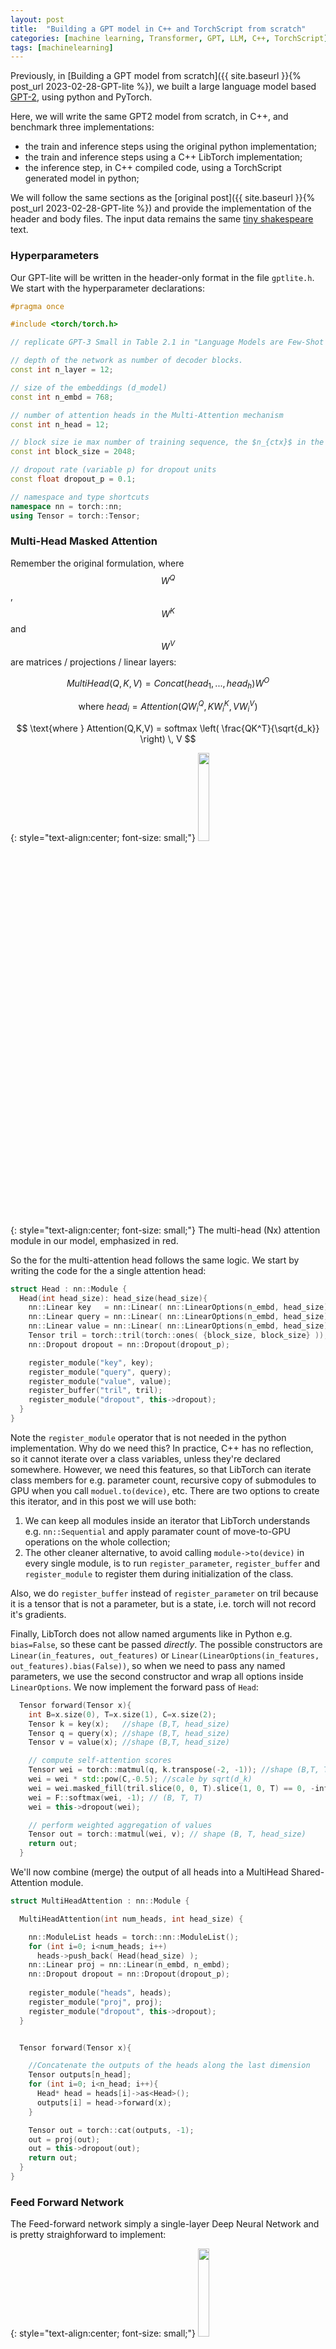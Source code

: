 ```yaml
---
layout: post
title:  "Building a GPT model in C++ and TorchScript from scratch"
categories: [machine learning, Transformer, GPT, LLM, C++, TorchScript]
tags: [machinelearning]
---
```


Previously, in [Building a GPT model from scratch]({{ site.baseurl }}{% post_url  2023-02-28-GPT-lite %}), we built a large language model based [GPT-2](https://en.wikipedia.org/wiki/GPT-2), using python and PyTorch. 

Here, we will write the same GPT2 model from scratch, in C++, and benchmark three implementations:
- the train and inference steps using the original python implementation;
- the train and inference steps using a C++ LibTorch implementation;
- the inference step, in C++ compiled code, using a TorchScript generated model in python;

We will follow the same sections as the [original post]({{ site.baseurl }}{% post_url  2023-02-28-GPT-lite %}) and provide the implementation of the header and body files.
The input data remains the same [tiny shakespeare](https://raw.githubusercontent.com/karpathy/char-rnn/master/data/tinyshakespeare/input.txt) text.

### Hyperparameters

Our GPT-lite will be written in the header-only format in the file `gptlite.h`. We start with the hyperparameter declarations:

```cpp
#pragma once

#include <torch/torch.h>

// replicate GPT-3 Small in Table 2.1 in "Language Models are Few-Shot Learners, Brown et al, 2021"

// depth of the network as number of decoder blocks.
const int n_layer = 12;

// size of the embeddings (d_model)
const int n_embd = 768;

// number of attention heads in the Multi-Attention mechanism
const int n_head = 12;

// block size ie max number of training sequence, the $n_{ctx}$ in the paper .
const int block_size = 2048;

// dropout rate (variable p) for dropout units
const float dropout_p = 0.1;

// namespace and type shortcuts
namespace nn = torch::nn;
using Tensor = torch::Tensor;
```

### Multi-Head Masked Attention

Remember the original formulation, where $$W^Q$$, $$W^K$$ and $$W^V$$ are matrices / projections / linear layers:

$$
MultiHead(Q, K, V ) = Concat(head_1, ..., head_h)W^O
$$

$$
\text{where } head_i = Attention(QW^Q_i, KW^K_i, VW^V_i)
$$

$$
\text{where } Attention(Q,K,V) = softmax \left( \frac{QK^T}{\sqrt{d_k}} \right) \, V
$$


{: style="text-align:center; font-size: small;"}
<img width="19%" height="19%" src="/assets/GPT-lite/gpt_lite_attention.png"/>

{: style="text-align:center; font-size: small;"}
The multi-head (Nx) attention module in our model, emphasized in red.

So the for the multi-attention head follows the same logic. We start by writing the code for the a single attention head:

```cpp
struct Head : nn::Module {
  Head(int head_size): head_size(head_size){
    nn::Linear key   = nn::Linear( nn::LinearOptions(n_embd, head_size).bias(false) );
    nn::Linear query = nn::Linear( nn::LinearOptions(n_embd, head_size).bias(false) );
    nn::Linear value = nn::Linear( nn::LinearOptions(n_embd, head_size).bias(false) );
    Tensor tril = torch::tril(torch::ones( {block_size, block_size} ));
    nn::Dropout dropout = nn::Dropout(dropout_p);

    register_module("key", key);
    register_module("query", query);
    register_module("value", value);
    register_buffer("tril", tril);
    register_module("dropout", this->dropout);
  }
}
```

Note the `register_module` operator that is not needed in the python implementation. Why do we need this? In practice, C++ has no reflection, so it cannot iterate over a class variables, unless they're declared somewhere. However, we need this features, so that LibTorch can iterate class members for e.g. parameter count, recursive copy of submodules to GPU when you call `moduel.to(device)`, etc. There are two options to create this iterator, and in this post we will use both:
1. We can keep all modules inside an iterator that LibTorch understands e.g. `nn::Sequential` and apply paramater count of move-to-GPU operations on the whole collection;
2. The other cleaner alternative, to avoid calling `module->to(device)` in every single module, is to run `register_parameter`, `register_buffer` and `register_module` to register them during initialization of the class.

Also, we do `register_buffer` instead of `register_parameter` on tril because it is a tensor that is not a parameter, but is a state, i.e. torch will not record it's gradients.

Finally, LibTorch does not allow named arguments like in Python e.g. `bias=False`, so these cant be passed *directly*. The possible constructors are `Linear(in_features, out_features)` or `Linear(LinearOptions(in_features, out_features).bias(False))`, so when we need to pass any named parameters, we use the second constructor and wrap all options inside `LinearOptions`. We now implement the forward pass of `Head`:

```cpp
  Tensor forward(Tensor x){
    int B=x.size(0), T=x.size(1), C=x.size(2);
    Tensor k = key(x);   //shape (B,T, head_size)
    Tensor q = query(x); //shape (B,T, head_size)
    Tensor v = value(x); //shape (B,T, head_size)

    // compute self-attention scores
    Tensor wei = torch::matmul(q, k.transpose(-2, -1)); //shape (B,T, T)
    wei = wei * std::pow(C,-0.5); //scale by sqrt(d_k) 
    wei = wei.masked_fill(tril.slice(0, 0, T).slice(1, 0, T) == 0, -inf);
    wei = F::softmax(wei, -1); // (B, T, T)
    wei = this->dropout(wei);

    // perform weighted aggregation of values
    Tensor out = torch::matmul(wei, v); // shape (B, T, head_size)
    return out;
  }
```

We'll now combine (merge) the output of all heads into a MultiHead Shared-Attention module.

```cpp
struct MultiHeadAttention : nn::Module {

  MultiHeadAttention(int num_heads, int head_size) {

    nn::ModuleList heads = torch::nn::ModuleList();
    for (int i=0; i<num_heads; i++)
      heads->push_back( Head(head_size) );
    nn::Linear proj = nn::Linear(n_embd, n_embd);
    nn::Dropout dropout = nn::Dropout(dropout_p);
    
    register_module("heads", heads);
    register_module("proj", proj);
    register_module("dropout", this->dropout);
  }


  Tensor forward(Tensor x){

    //Concatenate the outputs of the heads along the last dimension
    Tensor outputs[n_head];
    for (int i=0; i<n_head; i++){
      Head* head = heads[i]->as<Head>();
      outputs[i] = head->forward(x);
    }

    Tensor out = torch::cat(outputs, -1);
    out = proj(out);
    out = this->dropout(out);
    return out;
  }
}
```

### Feed Forward Network

The Feed-forward network simply a single-layer Deep Neural Network and is pretty straighforward to implement:

{: style="text-align:center; font-size: small;"}
<img width="19%" height="19%" src="/assets/GPT-lite/gpt_lite_feedforward.png"/>

{: style="text-align:center; font-size: small;"}
The feed forward network in our model, emphasized in red.

```cpp
struct FeedForward : nn::Module {

  FeedForward(int n_embd) {
    nn::Sequential net = nn::Sequential(
        nn::Linear(n_embd, n_embd*4),
        nn::ReLU(),
        nn::Linear(n_embd*4, n_embd),
        nn::Dropout(dropout_p)
	);
    register_module("net", net);

  Tensor forward(Tensor x) {
    return net->forward(x);
  }
}
```

### The GPT Block

We'll call GPT *block* the sequence of a multi-head attention and a feedforward module. Similarly to the python implementation, we add skip connections and normalization before the attention and feed-forward network.

{: style="text-align:center; font-size: small;"}
<img width="19%" height="19%" src="/assets/GPT-lite/gpt_lite_blocks.png"/>

{: style="text-align:center; font-size: small;"}
The GPT block(s) in our model, emphasized in red.

```cpp
struct Block : nn::Module {

  Block(int n_embd, int n_head) {
    int head_size = (int) (n_embd / n_head);
    std::shared_ptr<MultiHeadAttention> sa = 
      std::shared_ptr<MultiHeadAttention>( new MultiHeadAttention(n_head, head_size) );
    std::shared_ptr<FeedForward> ffwd =
      std::shared_ptr<FeedForward>( new FeedForward(n_embd) );
    nn::LayerNorm ln1 = nn::LayerNorm(  std::vector<int64_t> {n_embd} );
    nn::LayerNorm ln2 = nn::LayerNorm(  std::vector<int64_t> {n_embd} );

    register_module("sa", sa);
    register_module("ffwd", ffwd);
    register_module("ln1", ln1);
    register_module("ln2", ln2);
  }

  Tensor forward(Tensor x) {
    x = x + sa->forward(ln1(x));
    x = x + ffwd->forward(ln2(x));
    return x;
  }
}
```

There's a subtle difference in the `LayerNorm` initialization. By design, `LayerNorm` accepts a list of normalized dimensions as input. Alternatively, when a single `int` value is passed, only the last dimension of the input is normalized, and will resized to the integer argument value. This is the default behaviour in Python. However In C++, `LayerNorm` does not include the 'single integer' constructor initialization, so we have to pass it as a singleton list.

### Final Model

Putting it all together:

```cpp
struct GPTlite : nn::Module {

  GPTlite(int vocab_size){
    nn::Embedding token_embedding_table = nn::Embedding(vocab_size, n_embd);
    nn::Embedding position_embedding_table = nn::Embedding(block_size, n_embd);
    nn::Sequential blocks = nn::Sequential();
    for (int i=0; i<n_layer; i++)
      blocks->push_back( Block(n_embd, n_head) );
		
    nn::LayerNorm ln = nn::LayerNorm(  std::vector<int64_t> {n_embd} );
    nn::Linear lm_head = nn::Linear( nn::LinearOptions(n_embd, vocab_size).bias(false)  );

    register_module("token_embedding_table", token_embedding_table);
    register_module("position_embedding_table", position_embedding_table);
    register_module("blocks", blocks);
    register_module("ln", ln);
    register_module("lm_head", lm_head);
  }


  Tensor forward(Tensor idx){
    int T = idx.size(1);
    Tensor tok_emb = token_embedding_table(idx); //shape (B,T,C)
    Tensor pos_emb = position_embedding_table(torch::arange(T).to( idx.device() )); //shape (T,C)
    Tensor x = tok_emb + pos_emb; //shape (B,T,C)
    x = blocks->forward(x);
    x = ln(x);
    Tensor logits = lm_head(x); //shape (B,T,C)
    return logits.permute({0,2,1}); //shape (B,C,T)
  }
}
```


### Benchmark Model

We will also study a very simple benchmark model, a simple DNN with `L` layers of width `W`, with a ReLu activation between layers, and defined in `benchmark.h` as:
```cpp
#pragma once
#include <torch/torch.h>

struct BenchmarkModel : torch::nn::Module {
  /// DNN with W input features, W neurons per layer, W output classes and L layers

  BenchmarkModel(int64_t W, int64_t L){
    torch::nn::Sequential layers = torch::nn::Sequential();
    for (int64_t i = 0; i < L; ++i) {
      layers->push_back(torch::nn::Linear(W, W));
      layers->push_back(torch::nn::ReLU());
    }
    register_module("layers", layers);
  }

  torch::Tensor forward(torch::Tensor input) {
    return layers->forward(input);
  }
}
```

### Main loop

Our `main.cpp` file will contain a loop that will benchmark the train and inference operations of a model for a random input:

```cpp
torch::Device device = torch::cuda::is_available() ? torch::kCUDA : torch::kCPU;

int main(int argc, const char* argv[]) {

    const int vocab_size = 65, batch_size=1; 
    const torch::ScalarType Long = torch::ScalarType::Long;
    torch::Tensor idx = torch::randint(0, vocab_size, {batch_size, block_size}, device).to(Long);
    torch::Tensor label = torch::randint(0, vocab_size, {batch_size, block_size}, device).to(Long);
    GPTlite model = GPTlite(vocab_size);
    model.to(device);
    benchmark_train<GPTlite>(model, idx, label);
    benchmark_inference<GPTlite>(model, idx);
}
```


As an important remark, LibTorch does not include a C++ equivalent to `torch.set_default_device`, so we have to manually move to the GPU every sample, label and model. And because we registered every parameter, buffer and module previously, doing `model.to(device)` will recursively copy all the contents in the model. The final functions `benchmark_train` and `benchmark_inference` perform the benchmark of method several train and inference epochs, respectively. The implementation is (again) very similar to PyTorch:

```cpp
const uint warmup_epochs = 30;
const uint benchmark_epochs = 30;

template <typename ModelType>
void benchmark_train(ModelType & model, torch::Tensor x, torch::Tensor label) {

  clock_t start_time;
  torch::Tensor output, loss;
  
  model.train();
  torch::optim::Adam optimizer( model.parameters(),
    torch::optim::AdamOptions(2e-4).betas(std::make_tuple(0.5, 0.5)));

  for (int64_t epoch = 0; epoch < warmup_epochs + benchmark_epochs; ++epoch) {

    if (epoch == warmup_epochs)
      start_time = clock();

    optimizer.zero_grad();
    output = model.forward(x);
    output = F::softmax(output, F::SoftmaxFuncOptions(1));
    loss = torch::cross_entropy_loss(output, label);
    loss.backward();
    optimizer.step();
  }

  double benchmark_time = double(clock() - start_time) / CLOCKS_PER_SEC;
  double throughput = benchmark_epochs / benchmark_time;
  std::cout << "train runtime: " << benchmark_time << " seconds" << std::endl;
  std::cout << "train throughput: " << throughput << " epochs/second" << std::endl;
}
``` 

The implementation of `benchmark_inference` is a much simpler loop with `model.eval()` instead and only the `model.forward(x)` in the epochs loop. However, it allows the templated types of both the model and input data, to account for the TorchScript-based inference that we will discuss later:

```cpp
template <typename ModelType, typename InputType = torch::Tensor>
void benchmark_inference(ModelType & model, InputType x) {

  clock_t start_time;
  model.eval();
  
  { 
    //no_grad scope, C++ equivalent to 'with torch.no_grad()' in Python
    torch::NoGradGuard no_grad;

    for (int64_t epoch = 0; epoch < warmup_epochs; ++epoch) 
      model.forward(x);

    start_time = clock();
    for (int64_t epoch = 0; epoch < benchmark_epochs; ++epoch)
      model.forward(x);
  }

  double benchmark_time = double(clock() - start_time) / CLOCKS_PER_SEC;
  double throughput = benchmark_epochs / benchmark_time;
  std::cout << "inference runtime: " << benchmark_time << " seconds" << std::endl;
  std::cout << "inference throughput: " << throughput << " epochs/second" << std::endl;
}
```

### Running inference on TorchScript

We now have completed both the python and C++ implementations. Ideally, we would have the flexibility and speed of development of python, with the low memory footprint and high efficiency of C++. To do that, we will train a model in python, and then load and run in on C++. To do that, we run the following python code after training our model, and this will output the model as a `pt` file:

```python
model_jit = torch.jit.script(model) 
# model_jit = torch.jit.trace(model, (x))
model_jit.save('model_jit.pt')
```

In C++, we load that module and run it with the following code:

```cpp
#include <torch/script.h>
using JitModule = torch::jit::Module;
using JitInput  = std::vector<torch::jit::IValue>;

JitModule model = torch::jit::load("model_jit.pt").to(device);
benchmark_inference<JitModule, JitInput>(model, {x});
```

Note that the type of the model and input data is not `torch::nn::Module` and `torch::Tensor`. Instead, we have `torch::jit::Module` and `std::vector<torch::jit::IValue>`, respectively. Therefore,`benchmark_interface` requires a different templated call with those types in place.

### Compilation

We follow the instructions the LibTorch documentation and use the CMake build systems to generate our binaries. The `CMakeLists.txt` is:

```cmake
cmake_minimum_required(VERSION 3.0 FATAL_ERROR)
project(torch_cpp_benchmark)

find_package(Torch REQUIRED)
set(CMAKE_CXX_FLAGS "${CMAKE_CXX_FLAGS} ${TORCH_CXX_FLAGS}")

set(SOURCE_FILES gptlite.h benchmark.h main.cpp)

add_executable(main ${SOURCE_FILES} )
target_link_libraries(main "${TORCH_LIBRARIES}")
set_property(TARGET main PROPERTY CXX_STANDARD 17)
``` 

### Benchmark

Coming soon

### Download code

See the original [source code repository](https://github.com/brunomaga/torchcpp-benchmark/) or download <a href="/assets/GPT-lite-cpp/torchcpp-benchmark-main.zip">`torchcpp-benchmark-main.zip`</a> for the complete implementation and run instructions.
